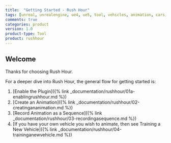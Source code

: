 ```yaml
---
title:  "Getting Started - Rush Hour"
tags: [unreal, unrealengine, ue4, ue5, tool, vehicles, animation, cars, animation, rushhour]
comments: true
categories: product
version: 1.0
product-type: Tool
product: rushhour
---
```


## Welcome

Thanks for choosing Rush Hour. <!-- Above you will find a video on how to quickly get started with Rush Hour. I recommend watching this to get a quick walk through on initial set up and creating your first animation. -->

For a deeper dive into Rush Hour, the general flow for getting started is:

1. [Enable the Plugin]({% link _documentation/rushhour/01a-enablingrushhour.md %})
2. [Create an Animation]({% link _documentation/rushhour/02-creatingananimation.md %})
3. [Record Animation as a Sequence]({% link _documentation/rushhour/03-recordingasequence.md %})
4. [If you have your own vehicle you wish to animate, then see Training a New Vehicle]({% link _documentation/rushhour/04-traininganewvehicle.md %})

